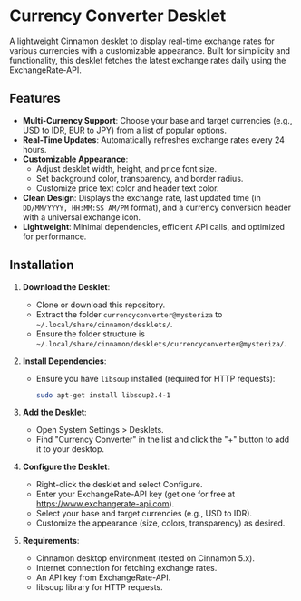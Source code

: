 # Currency Converter Desklet

A lightweight Cinnamon desklet to display real-time exchange rates for various currencies with a customizable appearance. Built for simplicity and functionality, this desklet fetches the latest exchange rates daily using the ExchangeRate-API.

## Features
- **Multi-Currency Support**: Choose your base and target currencies (e.g., USD to IDR, EUR to JPY) from a list of popular options.
- **Real-Time Updates**: Automatically refreshes exchange rates every 24 hours.
- **Customizable Appearance**:
  - Adjust desklet width, height, and price font size.
  - Set background color, transparency, and border radius.
  - Customize price text color and header text color.
- **Clean Design**: Displays the exchange rate, last updated time (in `DD/MM/YYYY, HH:MM:SS AM/PM` format), and a currency conversion header with a universal exchange icon.
- **Lightweight**: Minimal dependencies, efficient API calls, and optimized for performance.

## Installation
1. **Download the Desklet**:
   - Clone or download this repository.
   - Extract the folder `currencyconverter@mysteriza` to `~/.local/share/cinnamon/desklets/`.
   - Ensure the folder structure is `~/.local/share/cinnamon/desklets/currencyconverter@mysteriza/`.

2. **Install Dependencies**:
   - Ensure you have `libsoup` installed (required for HTTP requests):
     ```bash
     sudo apt-get install libsoup2.4-1
     ```
3. **Add the Desklet**:
   - Open System Settings > Desklets.
   - Find "Currency Converter" in the list and click the "+" button to add it to your desktop.
4. **Configure the Desklet**:
   - Right-click the desklet and select Configure.
   - Enter your ExchangeRate-API key (get one for free at https://www.exchangerate-api.com).
   - Select your base and target currencies (e.g., USD to IDR).
   - Customize the appearance (size, colors, transparency) as desired.
5. **Requirements**:
   - Cinnamon desktop environment (tested on Cinnamon 5.x).
   - Internet connection for fetching exchange rates.
   - An API key from ExchangeRate-API.
   - libsoup library for HTTP requests.
